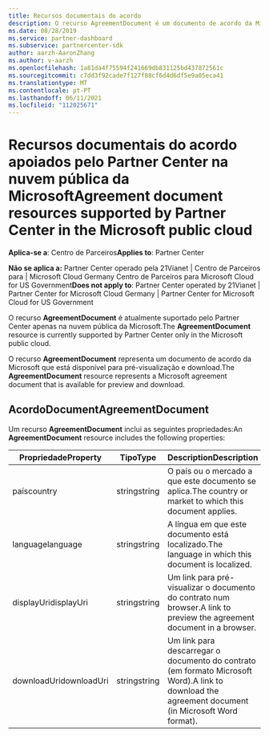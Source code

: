 ```yaml
---
title: Recursos documentais do acordo
description: O recurso AgreementDocument é um documento de acordo da Microsoft para pré-visualização e download. É suportado pelo Partner Center na nuvem pública da Microsoft.
ms.date: 08/28/2019
ms.service: partner-dashboard
ms.subservice: partnercenter-sdk
author: aarzh-AaronZhang
ms.author: v-aarzh
ms.openlocfilehash: 1a81da4f75594f241669db831125bd437872561c
ms.sourcegitcommit: c7dd3f92cade7f127f88cf6d4d6df5e9a05eca41
ms.translationtype: MT
ms.contentlocale: pt-PT
ms.lasthandoff: 06/11/2021
ms.locfileid: "112025671"
---
```

# <a name="agreement-document-resources-supported-by-partner-center-in-the-microsoft-public-cloud"></a><span data-ttu-id="c94db-104">Recursos documentais do acordo apoiados pelo Partner Center na nuvem pública da Microsoft</span><span class="sxs-lookup"><span data-stu-id="c94db-104">Agreement document resources supported by Partner Center in the Microsoft public cloud</span></span>

<span data-ttu-id="c94db-105">**Aplica-se a**: Centro de Parceiros</span><span class="sxs-lookup"><span data-stu-id="c94db-105">**Applies to**: Partner Center</span></span>

<span data-ttu-id="c94db-106">**Não se aplica a:** Partner Center operado pela 21Vianet | Centro de Parceiros para | Microsoft Cloud Germany Centro de Parceiros para Microsoft Cloud for US Government</span><span class="sxs-lookup"><span data-stu-id="c94db-106">**Does not apply to**: Partner Center operated by 21Vianet | Partner Center for Microsoft Cloud Germany | Partner Center for Microsoft Cloud for US Government</span></span>

<span data-ttu-id="c94db-107">O recurso **AgreementDocument** é atualmente suportado pelo Partner Center apenas na nuvem pública da Microsoft.</span><span class="sxs-lookup"><span data-stu-id="c94db-107">The **AgreementDocument** resource is currently supported by Partner Center only in the Microsoft public cloud.</span></span>

<span data-ttu-id="c94db-108">O recurso **AgreementDocument** representa um documento de acordo da Microsoft que está disponível para pré-visualização e download.</span><span class="sxs-lookup"><span data-stu-id="c94db-108">The **AgreementDocument** resource represents a Microsoft agreement document that is available for preview and download.</span></span>

## <a name="agreementdocument"></a><span data-ttu-id="c94db-109">AcordoDocument</span><span class="sxs-lookup"><span data-stu-id="c94db-109">AgreementDocument</span></span>

<span data-ttu-id="c94db-110">Um recurso **AgreementDocument** inclui as seguintes propriedades:</span><span class="sxs-lookup"><span data-stu-id="c94db-110">An **AgreementDocument** resource includes the following properties:</span></span>

| <span data-ttu-id="c94db-111">Propriedade</span><span class="sxs-lookup"><span data-stu-id="c94db-111">Property</span></span>       | <span data-ttu-id="c94db-112">Tipo</span><span class="sxs-lookup"><span data-stu-id="c94db-112">Type</span></span>   | <span data-ttu-id="c94db-113">Description</span><span class="sxs-lookup"><span data-stu-id="c94db-113">Description</span></span>                                                                                               |
|----------------|--------|-----------------------------------------------------------------------------------------------------------|
| <span data-ttu-id="c94db-114">país</span><span class="sxs-lookup"><span data-stu-id="c94db-114">country</span></span> | <span data-ttu-id="c94db-115">string</span><span class="sxs-lookup"><span data-stu-id="c94db-115">string</span></span> | <span data-ttu-id="c94db-116">O país ou o mercado a que este documento se aplica.</span><span class="sxs-lookup"><span data-stu-id="c94db-116">The country or market to which this document applies.</span></span> |
| <span data-ttu-id="c94db-117">language</span><span class="sxs-lookup"><span data-stu-id="c94db-117">language</span></span> | <span data-ttu-id="c94db-118">string</span><span class="sxs-lookup"><span data-stu-id="c94db-118">string</span></span> | <span data-ttu-id="c94db-119">A língua em que este documento está localizado.</span><span class="sxs-lookup"><span data-stu-id="c94db-119">The language in which this document is localized.</span></span> |
| <span data-ttu-id="c94db-120">displayUri</span><span class="sxs-lookup"><span data-stu-id="c94db-120">displayUri</span></span> | <span data-ttu-id="c94db-121">string</span><span class="sxs-lookup"><span data-stu-id="c94db-121">string</span></span> | <span data-ttu-id="c94db-122">Um link para pré-visualizar o documento do contrato num browser.</span><span class="sxs-lookup"><span data-stu-id="c94db-122">A link to preview the agreement document in a browser.</span></span>  |
| <span data-ttu-id="c94db-123">downloadUri</span><span class="sxs-lookup"><span data-stu-id="c94db-123">downloadUri</span></span> |<span data-ttu-id="c94db-124">string</span><span class="sxs-lookup"><span data-stu-id="c94db-124">string</span></span> | <span data-ttu-id="c94db-125">Um link para descarregar o documento do contrato (em formato Microsoft Word).</span><span class="sxs-lookup"><span data-stu-id="c94db-125">A link to download the agreement document (in Microsoft Word format).</span></span> |
